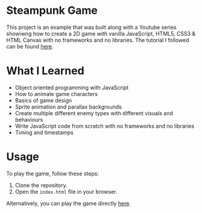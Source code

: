 # Steampunk Game
This project is an example that was built along with a Youtube series showiwng how to create a 2D game with vanilla JavaScript, HTML5, CSS3 & HTML Canvas with no frameworks and no libraries. The tutorial I followed can be found [here](https://youtu.be/EvC3ge_puQk?si=07ZglEp76BSXBdtw).

# What I Learned
* Object oriented programming with JavaScript
* How to animate game characters
* Basics of game design
* Sprite animation and parallax backgrounds
* Create multiple different enemy types with different visuals and behaviours
* Write JavaScript code from scratch with no frameworks and no libraries
* Timing and timestamps

# Usage
To play the game, follow these steps:

1. Clone the repository.
2. Open the `index.html` file in your browser.

Alternatively, you can play the game directly [here](live-link).

